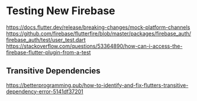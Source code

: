 # Testing New Firebase 
https://docs.flutter.dev/release/breaking-changes/mock-platform-channels
https://github.com/firebase/flutterfire/blob/master/packages/firebase_auth/firebase_auth/test/user_test.dart
https://stackoverflow.com/questions/53364890/how-can-i-access-the-firebase-flutter-plugin-from-a-test

## Transitive Dependencies
https://betterprogramming.pub/how-to-identify-and-fix-flutters-transitive-dependency-error-5141df37201